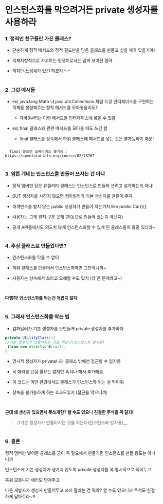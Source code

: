 # 인스턴스화를 막으려거든 private 생성자를 사용하라

### 1. 정적인 친구들만 가진 클래스?
- 단순하게 정적 메서드와 정적 필드만을 담은 클래스를 만들고 싶을 때가 있을거야!

- 객체지향적으로 사고하는 멋쟁이로서는 곱게 보이진 않아 

- 하지만 쓰임새가 있긴 하겠지 ^-^
#

### 2. 그런 예시들
- ex) java.lang.Math 나 java.util.Collections 처럼 득정 인터페이스를 구현하는 객체를 생성해주는 정적 메서드를 모아놓을지도?
  - 자바8부터는 이런 메서드들 인터페이스에 넣을 수 있음

- ex) final 클래스와 관련 메서드를 모아둘 때도 쓰긴 함
  - final 클래스를 상속해서 하위 클래스에 메서드를 넣는 것은 불가능하기 때문!
 ###
      final 붙으면 오버라이드 불가능 : https://opentutorials.org/course/62/15767
      
#
### 3. 암튼 걔네는 인스턴스를 만들어 쓰자는 건 아냐
- 정적 멤버만 담은 유틸리티 클래스는 인스턴스로 만들어 쓰려고 설계하는게 아냐!

- BUT 생성자를 시하지 않으면 컴파일러가 기본 생성자를 만들어 주지
- 매개변수를 받지 않는 public 생성자가 만들어 지는거지 like public Car(){}
- 사용자는 그게 뭔지 구분 못해 (자동으로 만들어 졌는지 아닌지)
- 공개 API들에서도 의도치 않게 인스턴스화할 수 있게 된 클래스들이 종종 있더라~

#

### 4. 추상 클래스로 만들었다면?
- 인스턴스화를 막을 수 없어

- 하위 클래스를 만들어서 인스턴스화하면 그만이니까~
- 사용자는 상속해서 쓰라고 오해할 수도 있지 (더 큰 문제라고~)

<br>

__다행히! 인스턴스화를 막는건 어렵지 않지__

#
### 5. 그래서 인스턴스화를 막는 법
- 컴파일러가 기본 생성자를 못만들게 private 생성자를 추가하자

 ```java
 private UtilityClass(){
 //기본 생성자가 만들어지는 것을 막는다(인스턴스화 방지용)
  throw new AssertionError();
 }
 ```
 
 - 명시적 생성자가 private니까 클래스 밖에선 접근할 수 없지롱
 
 - 꼭 에러를 던질 필요는 없지만 혹쉬나 해서 추가해줌
 - 이 코드는 어떤 환경에서도 클래스가 인스턴스화 되는 걸 막아줘
 - 상속을 불가능하게 하는 효과도있지 (접근을 막으니까)
 
 <br>
 
 __근데 왜 생성자 있으면서 못쓰게함? 할 수도 있으니 친철한 주석을 꼭 달자!__
 
 > //기본 생성자가 만들어지는 것을 막는다(인스턴스화 방지용)__
 
 
 #
 
 ### 6. 결론
 
 정적 멤버만 넣어둔 클래스를 굳이 꼭 필요해서 만들거면 인스턴스를 만들 용도는 아니니까 
 
 인스턴스에 기본 생성자가 생기지 않도록 private 생성자를 꼭 명시적으로 적어두고 
 
 혹쉬 모르니까 에러도 던져주고 
 
 다른 개발자가 생성자 만들어두고 쓰지 말라는 건 뭐야? 할 수도 있으니까 주석도 친절하게 달아주라~!!
 
 
 
